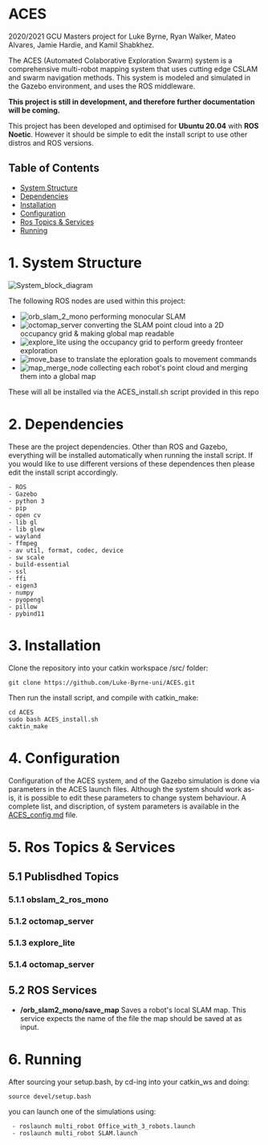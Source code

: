# ACES
2020/2021 GCU Masters project for Luke Byrne, Ryan Walker, Mateo Alvares, Jamie Hardie, and Kamil Shabkhez.

The ACES (Automated Colaborative Exploration Swarm) system is a comprehensive multi-robot mapping system that uses cutting edge CSLAM and swarm navigation methods. This system is modeled and simulated in the Gazebo environment, and uses the ROS middleware.

**This project is still in development, and therefore further documentation will be coming.**

This project has been developed and optimised for **Ubuntu 20.04** with **ROS Noetic**. However it should be simple to edit the install script to use other distros and ROS versions.

## Table of Contents

- [System Structure](#1-system-structure)
- [Dependencies](#2-dependencies)
- [Installation](#3-installation)
- [Configuration](#4-configuration)
- [Ros Topics & Services](#5-ros-topics--services)
- [Running](#6-running)


# 1. System Structure
![System_block_diagram](https://github.com/Luke-Byrne-uni/ACES/blob/main/system1.png?raw=true)

The following ROS nodes are used within this project:
- ![orb_slam_2_mono](https://github.com/appliedAI-Initiative/orb_slam_2_ros) performing monocular SLAM
- ![octomap_server](http://wiki.ros.org/octomap_server) converting the SLAM point cloud into a 2D occupancy grid & making global map readable
- ![explore_lite](http://wiki.ros.org/explore_lite) using the occupancy grid to perform greedy fronteer exploration
- ![move_base](http://wiki.ros.org/move_base) to translate the eploration goals to movement commands
- ![map_merge_node](http://wiki.ros.org/map_merge_3d) collecting each robot's point cloud and merging them into a global map

These will all be installed via the ACES_install.sh script provided in this repo


# 2. Dependencies
These are the project dependencies. Other than ROS and Gazebo, everything will be installed automatically when running the install script.
If you would like to use different versions of these dependences then please edit the install script accordingly.
```
- ROS
- Gazebo
- python 3
- pip
- open cv
- lib gl
- lib glew
- wayland
- ffmpeg
- av util, format, codec, device
- sw scale
- build-essential
- ssl
- ffi
- eigen3
- numpy
- pyopengl
- pillow
- pybind11
```


# 3. Installation
Clone the repository into your catkin workspace /src/ folder:
```
git clone https://github.com/Luke-Byrne-uni/ACES.git
```
Then run the install script, and compile with catkin_make:
```
cd ACES
sudo bash ACES_install.sh
caktin_make
```


# 4. Configuration
Configuration of the ACES system, and of the Gazebo simulation is done via parameters in the ACES launch files. Although the system should work as-is, it is possible to edit these parameters to change system behaviour. A complete list, and discription, of system parameters is available in the [ACES_config.md](https://github.com/Luke-Byrne-uni/ACES/blob/main/ACES_config.md) file.


# 5. Ros Topics & Services

## 5.1 Publisdhed Topics
### 5.1.1 obslam_2_ros_mono


### 5.1.2 octomap_server

### 5.1.3 explore_lite

### 5.1.4 octomap_server


## 5.2 ROS Services

- **/orb_slam2_mono/save_map** Saves a robot's local SLAM map. This service expects the name of the file the map should be saved at as input.


# 6. Running
After sourcing your setup.bash, by cd-ing into your catkin_ws and doing:
```
source devel/setup.bash
```
you can launch one of the simulations using:
```
 - roslaunch multi_robot Office_with_3_robots.launch
 - roslaunch multi_robot SLAM.launch
```




